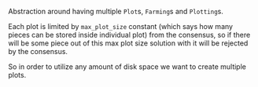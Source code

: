 Abstraction around having multiple `Plot`s, `Farming`s and `Plotting`s.

Each plot is limited by `max_plot_size` constant (which says how many pieces can
be stored inside individual plot) from the consensus, so if there will be some
piece out of this max plot size solution with it will be rejected by the
consensus.

So in order to utilize any amount of disk space we want to create multiple plots.
